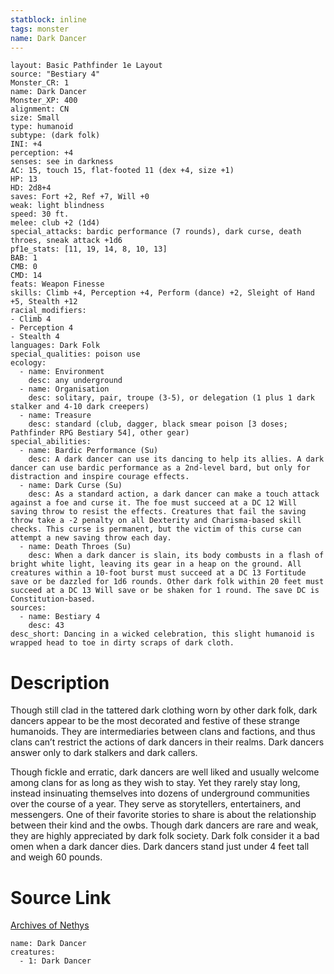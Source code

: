 ```yaml
---
statblock: inline
tags: monster
name: Dark Dancer
---
```

```statblock
layout: Basic Pathfinder 1e Layout
source: "Bestiary 4"
Monster_CR: 1
name: Dark Dancer
Monster_XP: 400
alignment: CN
size: Small
type: humanoid
subtype: (dark folk)
INI: +4
perception: +4
senses: see in darkness
AC: 15, touch 15, flat-footed 11 (dex +4, size +1)
HP: 13
HD: 2d8+4
saves: Fort +2, Ref +7, Will +0
weak: light blindness
speed: 30 ft.
melee: club +2 (1d4)
special_attacks: bardic performance (7 rounds), dark curse, death throes, sneak attack +1d6
pf1e_stats: [11, 19, 14, 8, 10, 13]
BAB: 1
CMB: 0
CMD: 14
feats: Weapon Finesse
skills: Climb +4, Perception +4, Perform (dance) +2, Sleight of Hand +5, Stealth +12
racial_modifiers:
- Climb 4
- Perception 4
- Stealth 4
languages: Dark Folk
special_qualities: poison use
ecology:
  - name: Environment
    desc: any underground
  - name: Organisation
    desc: solitary, pair, troupe (3-5), or delegation (1 plus 1 dark stalker and 4-10 dark creepers)
  - name: Treasure
    desc: standard (club, dagger, black smear poison [3 doses; Pathfinder RPG Bestiary 54], other gear)
special_abilities:
  - name: Bardic Performance (Su)
    desc: A dark dancer can use its dancing to help its allies. A dark dancer can use bardic performance as a 2nd-level bard, but only for distraction and inspire courage effects.
  - name: Dark Curse (Su)
    desc: As a standard action, a dark dancer can make a touch attack against a foe and curse it. The foe must succeed at a DC 12 Will saving throw to resist the effects. Creatures that fail the saving throw take a -2 penalty on all Dexterity and Charisma-based skill checks. This curse is permanent, but the victim of this curse can attempt a new saving throw each day.
  - name: Death Throes (Su)
    desc: When a dark dancer is slain, its body combusts in a flash of bright white light, leaving its gear in a heap on the ground. All creatures within a 10-foot burst must succeed at a DC 13 Fortitude save or be dazzled for 1d6 rounds. Other dark folk within 20 feet must succeed at a DC 13 Will save or be shaken for 1 round. The save DC is Constitution-based.
sources:
  - name: Bestiary 4
    desc: 43
desc_short: Dancing in a wicked celebration, this slight humanoid is wrapped head to toe in dirty scraps of dark cloth.
```
# Description
Though still clad in the tattered dark clothing worn by other dark folk, dark dancers appear to be the most decorated and festive of these strange humanoids. They are intermediaries between clans and factions, and thus clans can’t restrict the actions of dark dancers in their realms. Dark dancers answer only to dark stalkers and dark callers.

Though fickle and erratic, dark dancers are well liked and usually welcome among clans for as long as they wish to stay. Yet they rarely stay long, instead insinuating themselves into dozens of underground communities over the course of a year. They serve as storytellers, entertainers, and messengers. One of their favorite stories to share is about the relationship between their kind and the owbs. Though dark dancers are rare and weak, they are highly appreciated by dark folk society. Dark folk consider it a bad omen when a dark dancer dies. Dark dancers stand just under 4 feet tall and weigh 60 pounds.
# Source Link
[Archives of Nethys](https://aonprd.com/MonsterDisplay.aspx?ItemName=Dark%20Dancer)
```encounter-table
name: Dark Dancer
creatures:
  - 1: Dark Dancer
```
